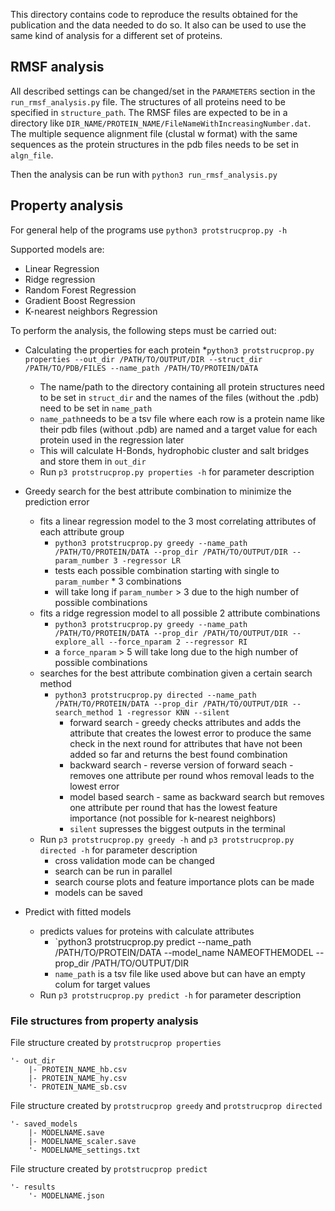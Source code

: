 This directory contains code to reproduce the results obtained for the publication and the data needed to do so.
It also can be used to use the same kind of analysis for a different set of proteins.

## RMSF analysis
All described settings can be changed/set in the `PARAMETERS` section in the `run_rmsf_analysis.py` file.
The structures of all proteins need to be specified in `structure_path`. The RMSF files are expected to be in a directory like `DIR_NAME/PROTEIN_NAME/FileNameWithIncreasingNumber.dat`. The multiple sequence alignment file (clustal w format) with the same sequences as the protein structures in the pdb files needs to be set in `algn_file`. 

Then the analysis can be run with `python3 run_rmsf_analysis.py`


## Property analysis
For general help of the programs use `python3 protstrucprop.py -h`

Supported models are:
* Linear Regression
* Ridge regression
* Random Forest Regression
* Gradient Boost Regression
* K-nearest neighbors Regression

To perform the analysis, the following steps must be carried out:
*   Calculating the properties for each protein 
    *`python3 protstrucprop.py properties --out_dir /PATH/TO/OUTPUT/DIR --struct_dir /PATH/TO/PDB/FILES --name_path /PATH/TO/PROTEIN/DATA`
    * The name/path to the directory containing all protein structures need to be set in `struct_dir` and the names of the files (without the .pdb) need to be set in `name_path`
    * `name_path`needs to be a tsv file where each row is a protein name like their pdb files (without .pdb) are named and a target value for each protein used in the regression later
    * This will calculate H-Bonds, hydrophobic cluster and salt bridges and store them in `out_dir`
    * Run `p3 protstrucprop.py properties -h` for parameter description


* Greedy search for the best attribute combination to minimize the prediction error
    * fits a linear regression model to the 3 most correlating attributes of each attribute group 
        * `python3 protstrucprop.py greedy --name_path /PATH/TO/PROTEIN/DATA --prop_dir /PATH/TO/OUTPUT/DIR --param_number 3 -regressor LR`
        * tests each possible combination starting with single to `param_number` * 3 combinations 
        * will take long if `param_number` > 3 due to the high number of possible combinations
    * fits a ridge regression model to all possible 2 attribute combinations
        * `python3 protstrucprop.py greedy --name_path /PATH/TO/PROTEIN/DATA --prop_dir /PATH/TO/OUTPUT/DIR --explore_all --force_nparam 2 --regressor RI `
        * a `force_nparam` > 5 will take long due to the high number of possible combinations
    * searches for the best attribute combination given a certain search method
        * `python3 protstrucprop.py directed --name_path /PATH/TO/PROTEIN/DATA --prop_dir /PATH/TO/OUTPUT/DIR --search_method 1 -regressor KNN --silent`
            * forward search - greedy checks attributes and adds the attribute that creates the lowest error to produce the same check in the next round for attributes that have not been added so far and returns the best found combination
            * backward search - reverse version of forward seach - removes one attribute per round whos removal leads to the lowest error
            * model based search - same as backward search but removes one attribute per round that has the lowest feature importance (not possible for k-nearest neighbors)
            * `silent` supresses the biggest outputs in the terminal
    * Run `p3 protstrucprop.py greedy -h` and `p3 protstrucprop.py directed -h` for parameter description
        * cross validation mode can be changed
        * search can be run in parallel
        * search course plots and feature importance plots can be made
        * models can be saved
* Predict with fitted models
    * predicts values for proteins with calculate attributes
        * `python3 protstrucprop.py predict --name_path /PATH/TO/PROTEIN/DATA --model_name NAMEOFTHEMODEL --prop_dir /PATH/TO/OUTPUT/DIR
        * `name_path` is a tsv file like used above but can have an empty colum for target values
    * Run `p3 protstrucprop.py predict -h` for parameter description


### File structures from property analysis
File structure created by `protstrucprop properties`
```
'- out_dir
    |- PROTEIN_NAME_hb.csv
    |- PROTEIN_NAME_hy.csv
    '- PROTEIN_NAME_sb.csv
```
File structure created by `protstrucprop greedy` and `protstrucprop directed`
```
'- saved_models
    |- MODELNAME.save
    |- MODELNAME_scaler.save
    '- MODELNAME_settings.txt
```
File structure created by `protstrucprop predict`
```
'- results
    '- MODELNAME.json
```


